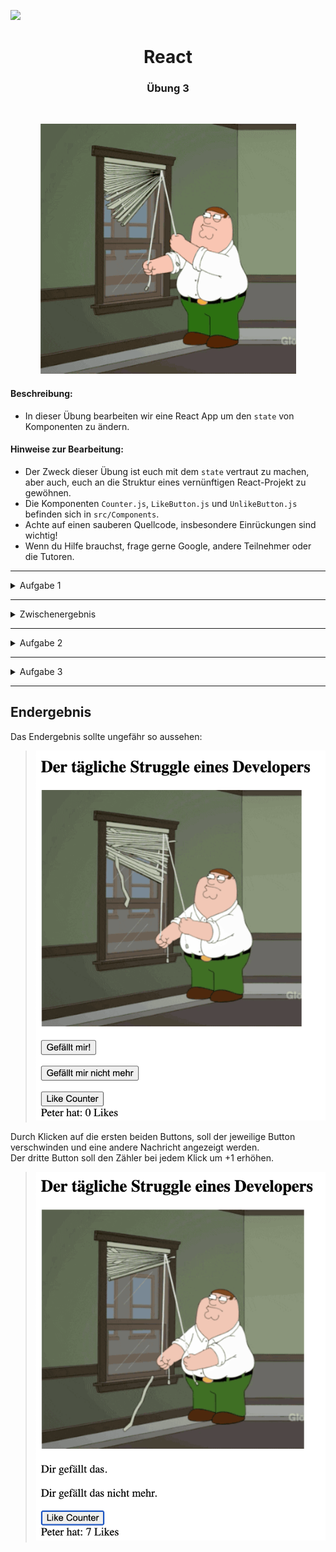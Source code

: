 ![](https://us-central1-progress-markdown.cloudfunctions.net/progress/40)
<h1 align="center">React</h1>
<h3 align="center">Übung 3</h3>
<br>

<p align="center">
  <img src="./public/struggle.gif" width="410" height="400"/>
</p>


#### Beschreibung:
- In dieser Übung bearbeiten wir eine React App um den `state` von Komponenten zu ändern.

#### Hinweise zur Bearbeitung:


- Der Zweck dieser Übung ist euch mit dem `state` vertraut zu machen, aber auch, euch
an die Struktur eines vernünftigen React-Projekt zu gewöhnen.
- Die Komponenten `Counter.js`, `LikeButton.js` und `UnlikeButton.js` befinden sich in `src/Components`.
- Achte auf einen sauberen Quellcode, insbesondere Einrückungen sind wichtig!
- Wenn du Hilfe brauchst, frage gerne Google, andere Teilnehmer oder die Tutoren.

---
<details>
<summary>Aufgabe 1</summary>


1. Öffne das Terminal und gebe den Befehl aus: `cd react3`

2. Um das Projekt zu installieren, gebe den Befehl aus: `npm install`

3. Und nun um die React app zu starten, gebe den Befehl aus `npm start`

</details>

---

<details>
<summary>Zwischenergebnis</summary>

> ![Lektion 3](img/zwischenergebnis.png)
</details>

---

<details>
<summary>Aufgabe 2</summary>

Gehe nun in die Komponente `Counter.js` und verändere:
- Im Konstruktor, setze den initialen state von `counter` auf `0`. 
- Nutze nun innerhalb der Funktion `increaseCounter()` die Methode `setState()`. 
  Diese soll den `counter` um eins erhöhen. (`counter+1`)
</details>

___


<details>
<summary>Aufgabe 3</summary>

Gehe nun in die Komponenten `LikeButton.js` und `UnlikeButton.js` und verändere:
- Im Konstruktor von `LikeButton.js`, setze den initialen state von `liked` auf `false`.
- Im Konstruktor von `UnlikeButton.js`, setze den initialen state von `liked` auf `false`.
</details>

___

## Endergebnis

Das Endergebnis sollte ungefähr so aussehen:
> ![Lektion 3](img/lektion3a_1.png)

Durch Klicken auf die ersten beiden Buttons, soll der jeweilige Button verschwinden und eine andere Nachricht angezeigt werden.
<br> Der dritte Button soll den Zähler bei jedem Klick um +1 erhöhen.

> ![Lektion 3](img/lektion3a_2.png)
